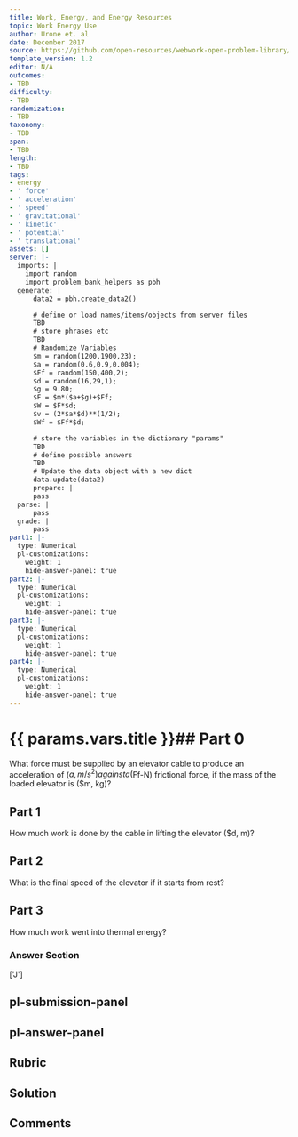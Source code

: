 ```yaml
---
title: Work, Energy, and Energy Resources
topic: Work Energy Use
author: Urone et. al
date: December 2017
source: https://github.com/open-resources/webwork-open-problem-library/tree/master/Contrib/BrockPhysics/College_Physics_Urone/7.Work_Energy_and_Energy_Resources/7-09.World_Energy_Use/NU_U17_07_09_005.pg
template_version: 1.2
editor: N/A
outcomes:
- TBD
difficulty:
- TBD
randomization:
- TBD
taxonomy:
- TBD
span:
- TBD
length:
- TBD
tags:
- energy
- ' force'
- ' acceleration'
- ' speed'
- ' gravitational'
- ' kinetic'
- ' potential'
- ' translational'
assets: []
server: |-
  imports: |
    import random
    import problem_bank_helpers as pbh
  generate: |
      data2 = pbh.create_data2()

      # define or load names/items/objects from server files
      TBD
      # store phrases etc
      TBD
      # Randomize Variables
      $m = random(1200,1900,23);
      $a = random(0.6,0.9,0.004);
      $Ff = random(150,400,2);
      $d = random(16,29,1);
      $g = 9.80;
      $F = $m*($a+$g)+$Ff;
      $W = $F*$d;
      $v = (2*$a*$d)**(1/2);
      $Wf = $Ff*$d;

      # store the variables in the dictionary "params"
      TBD
      # define possible answers
      TBD
      # Update the data object with a new dict
      data.update(data2)
      prepare: |
      pass
  parse: |
      pass
  grade: |
      pass
part1: |-
  type: Numerical
  pl-customizations:
    weight: 1
    hide-answer-panel: true
part2: |-
  type: Numerical
  pl-customizations:
    weight: 1
    hide-answer-panel: true
part3: |-
  type: Numerical
  pl-customizations:
    weight: 1
    hide-answer-panel: true
part4: |-
  type: Numerical
  pl-customizations:
    weight: 1
    hide-answer-panel: true
---
```


# {{ params.vars.title }}## Part 0 
What force must be supplied by an elevator cable to produce an acceleration of ($a, m/s^2) against a ($Ff-N) frictional force, if the mass of the loaded elevator is ($m, kg)? 
## Part 1 
How much work is done by the cable in lifting the elevator ($d, m)? 
## Part 2 
What is the final speed of the elevator if it starts from rest? 
## Part 3 
How much work went into thermal energy? 


### Answer Section 
['J']

## pl-submission-panel 


## pl-answer-panel 


## Rubric 


## Solution 


## Comments 


